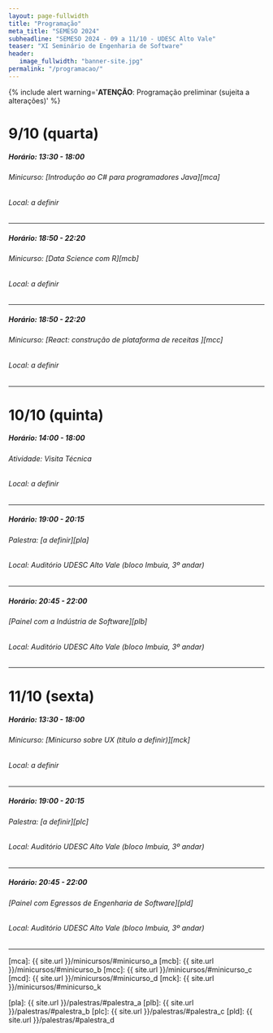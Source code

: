 ```yaml
---
layout: page-fullwidth
title: "Programação"
meta_title: "SEMESO 2024"
subheadline: "SEMESO 2024 - 09 a 11/10 - UDESC Alto Vale"
teaser: "XI Seminário de Engenharia de Software"
header:
   image_fullwidth: "banner-site.jpg"
permalink: "/programacao/"
---
```


{% include alert warning='<strong>ATENÇÃO</strong>: Programação preliminar (sujeita a alterações)' %}

# 9/10 (quarta)
##### Horário: 13:30 - 18:00
###### Minicurso: [Introdução ao C# para programadores Java][mca] 
###### Local: a definir
<hr>

##### Horário: 18:50 - 22:20
###### Minicurso: [Data Science com R][mcb]
###### Local: a definir
<hr>

##### Horário: 18:50 - 22:20
###### Minicurso: [React: construção de plataforma de receitas ][mcc]
###### Local: a definir
<hr>

# 10/10 (quinta)
##### Horário: 14:00 - 18:00
###### Atividade: Visita Técnica
###### Local: a definir
<hr>

##### Horário: 19:00 - 20:15
###### Palestra: [a definir][pla]
###### Local: Auditório UDESC Alto Vale (bloco Imbuia, 3º andar)
<hr>

##### Horário: 20:45 - 22:00
###### [Painel com a Indústria de Software][plb]
###### Local: Auditório UDESC Alto Vale (bloco Imbuia, 3º andar)
<hr>

# 11/10 (sexta)
##### Horário: 13:30 - 18:00
###### Minicurso: [Minicurso sobre UX (título a definir)][mck]
###### Local: a definir
<hr>

##### Horário: 19:00 - 20:15
###### Palestra: [a definir][plc]
###### Local: Auditório UDESC Alto Vale (bloco Imbuia, 3º andar)
<hr>

##### Horário: 20:45 - 22:00
###### [Painel com Egressos de Engenharia de Software][pld]
###### Local: Auditório UDESC Alto Vale (bloco Imbuia, 3º andar)

<hr>


[ceavi]: https://goo.gl/maps/SxDUc5Tw4X2HUoNQ9
<!-- links dos minicursos -->
 [mca]: {{ site.url }}/minicursos/#minicurso_a
 [mcb]: {{ site.url }}/minicursos/#minicurso_b
 [mcc]: {{ site.url }}/minicursos/#minicurso_c
 [mcd]: {{ site.url }}/minicursos/#minicurso_d
 [mck]: {{ site.url }}/minicursos/#minicurso_k
<!-- links das palestras -->
 [pla]: {{ site.url }}/palestras/#palestra_a
 [plb]: {{ site.url }}/palestras/#palestra_b
 [plc]: {{ site.url }}/palestras/#palestra_c
 [pld]: {{ site.url }}/palestras/#palestra_d